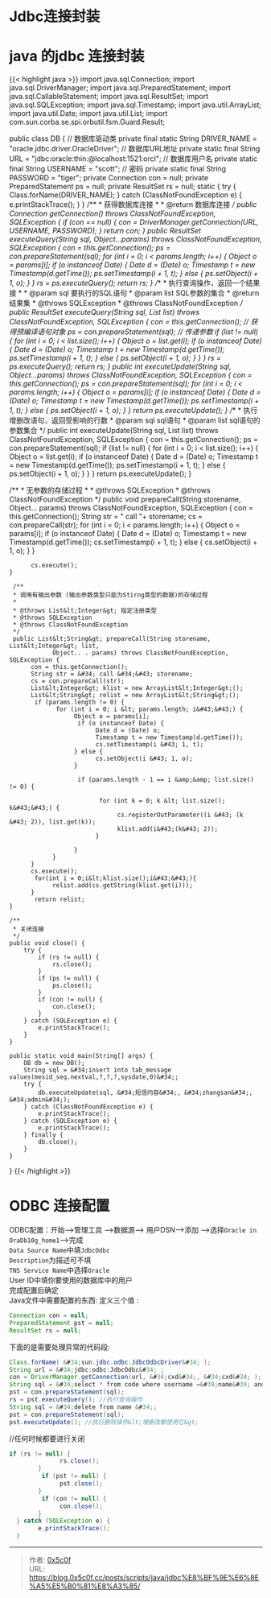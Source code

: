 # Jdbc连接封装


# java 的jdbc 连接封装 
{{&lt; highlight java &gt;}}
import java.sql.Connection;
import java.sql.DriverManager;
import java.sql.PreparedStatement;
import java.sql.CallableStatement;
import java.sql.ResultSet;
import java.sql.SQLException;
import java.sql.Timestamp;
import java.util.ArrayList;
import java.util.Date;
import java.util.List;
import com.sun.corba.se.spi.orbutil.fsm.Guard.Result;


public class DB {
    // 数据库驱动类
    private final static String DRIVER_NAME = &#34;oracle.jdbc.driver.OracleDriver&#34;;
    // 数据库URL地址
    private static final String URL = &#34;jdbc:oracle:thin:@localhost:1521:orcl&#34;;
    // 数据库用户名
    private static final String USERNAME = &#34;scott&#34;;
    // 密码
    private static final String PASSWORD = &#34;tiger&#34;;
    private Connection con = null;
    private PreparedStatement ps = null;
    private ResultSet rs = null;
    static {
        try {
            Class.forName(DRIVER_NAME);
        } catch (ClassNotFoundException e) {
            e.printStackTrace();
        }
    }
    /**
     * 获得数据库连接
     *
     * @return 数据库连接
     */
    public Connection getConnection() throws ClassNotFoundException,
        SQLException {
            if (con == null) {
                con = DriverManager.getConnection(URL, USERNAME, PASSWORD);
            }
            return con;
        }
    public ResultSet executeQuery(String sql, Object...params) throws ClassNotFoundException, SQLException {
        con = this.getConnection();
        ps = con.prepareStatement(sql);
        for (int i = 0; i &lt; params.length; i&#43;&#43;) {
            Object o = params[i];
            if (o instanceof Date) {
                Date d = (Date) o;
                Timestamp t = new Timestamp(d.getTime());
                ps.setTimestamp(i &#43; 1, t);
            } else {
                ps.setObject(i &#43; 1, o);
            }
        }
        rs = ps.executeQuery();
        return rs;
    }
    /**
     * 执行查询操作，返回一个结果接
     *
     * @param sql 要执行的SQL语句
     * @param list SQL参数的集合
     * @return 结果集
     * @throws SQLException
     * @throws ClassNotFoundException
     */
    public ResultSet executeQuery(String sql, List list) throws ClassNotFoundException, SQLException {
        con = this.getConnection();
        // 获得预编译语句对象
        ps = con.prepareStatement(sql);
        // 传递参数
        if (list != null) {
            for (int i = 0; i &lt; list.size(); i&#43;&#43;) {
                Object o = list.get(i);
                if (o instanceof Date) {
                    Date d = (Date) o;
                    Timestamp t = new Timestamp(d.getTime());
                    ps.setTimestamp(i &#43; 1, t);
                } else {
                    ps.setObject(i &#43; 1, o);
                }
            }
        }
        rs = ps.executeQuery();
        return rs;
    }
    public int executeUpdate(String sql, Object...params) throws ClassNotFoundException, SQLException {
        con = this.getConnection();
        ps = con.prepareStatement(sql);
        for (int i = 0; i &lt; params.length; i&#43;&#43;) {
            Object o = params[i];
            if (o instanceof Date) {
                Date d = (Date) o;
                Timestamp t = new Timestamp(d.getTime());
                ps.setTimestamp(i &#43; 1, t);
            } else {
                ps.setObject(i &#43; 1, o);
            }
        }
        return ps.executeUpdate();
    }
    /**
     * 执行增删改语句，返回受影响的行数
     * @param sql sql语句
     * @param list sql语句的参数集合
     */
    public int executeUpdate(String sql, List list) throws ClassNotFoundException, SQLException {
        con = this.getConnection();
        ps = con.prepareStatement(sql);
        if (list != null) {
            for (int i = 0; i &lt; list.size(); i&#43;&#43;) {
                Object o = list.get(i);
                if (o instanceof Date) {
                    Date d = (Date) o;
                    Timestamp t = new Timestamp(d.getTime());
                    ps.setTimestamp(i &#43; 1, t);
                } else {
                    ps.setObject(i &#43; 1, o);
                }
            }
        }
        return ps.executeUpdate();
    }

   /**
     * 无参数的存储过程
     *
     * @throws SQLException
     * @throws ClassNotFoundException
     */
     public void prepareCall(String storename, Object... params)
                 throws ClassNotFoundException, SQLException {
          con = this.getConnection();
          String str = &#34; call &#34;&#43; storename;
          cs = con.prepareCall(str);
           for (int i = 0; i &lt; params.length; i&#43;&#43;) {
                Object o = params[i];
                 if (o instanceof Date) {
                      Date d = (Date) o;
                      Timestamp t = new Timestamp(d.getTime());
                      cs.setTimestamp(i &#43; 1, t);
                } else {
                      cs.setObject(i &#43; 1, o);
                }
          }

          cs.execute();
    }

     /**
     * 调用有输出参数 (输出参数类型只能为Stirng类型的数据)的存储过程
     *
     * @throws List&lt;Integer&gt; 指定注册类型
     * @throws SQLException
     * @throws ClassNotFoundException
     */
     public List&lt;String&gt; prepareCall(String storename, List&lt;Integer&gt; list,
                Object.. . params) throws ClassNotFoundException, SQLException {
          con = this.getConnection();
          String str = &#34; call &#34;&#43; storename;
          cs = con.prepareCall(str);
          List&lt;Integer&gt; klist = new ArrayList&lt;Integer&gt;();
          List&lt;String&gt; relist = new ArrayList&lt;String&gt;();
           if (params.length != 0) {
                 for (int i = 0; i &lt; params.length; i&#43;&#43;) {
                      Object o = params[i];
                       if (o instanceof Date) {
                            Date d = (Date) o;
                            Timestamp t = new Timestamp(d.getTime());
                            cs.setTimestamp(i &#43; 1, t);
                      } else {
                            cs.setObject(i &#43; 1, o);
                      }

                       if (params.length - 1 == i &amp;&amp; list.size() != 0) {

                             for (int k = 0; k &lt; list.size(); k&#43;&#43;) {
                                  cs.registerOutParameter((i &#43; (k &#43; 2)), list.get(k));
                                  klist.add(i&#43;(k&#43; 2));
                            }

                      }
                }
          }
          cs.execute();
           for(int i = 0;i&lt;klist.size();i&#43;&#43;){
                relist.add(cs.getString(klist.get(i)));
          }
           return relist;
    }
    
    /**
     * 关闭连接
     */
    public void close() {
        try {
            if (rs != null) {
                rs.close();
            }
            if (ps != null) {
                ps.close();
            }
            if (con != null) {
                con.close();
            }
        } catch (SQLException e) {
            e.printStackTrace();
        }
    }
    
    public static void main(String[] args) {
        DB db = new DB();
        String sql = &#34;insert into tab_message values(mesid_seq.nextval,?,?,?,sysdate,0)&#34;;
        try {
            db.executeUpdate(sql, &#34;短信内容&#34;, &#34;zhangsan&#34;, &#34;admin&#34;);
        } catch (ClassNotFoundException e) {
            e.printStackTrace();
        } catch (SQLException e) {
            e.printStackTrace();
        } finally {
            db.close();
        }
    }
}
{{&lt; /highlight &gt;}}

#  ODBC 连接配置 
ODBC配置：开始--&gt;管理工具 --&gt;数据源--&gt; 用户DSN--&gt;添加 --&gt;选择`Oracle in OraDb10g_home1`--&gt;完成  
`Data Source Name`中填`JdbcOdbc`  
`Description`为描述可不填  
`TNS Service Name`中选择`Oracle`  
User ID中填你要使用的数据库中的用户  
完成配置后确定  
Java文件中需要配置的东西:
定义三个值 :
```java
Connection con = null;
PreparedStatement pst = null;
ResultSet rs = null;
```

下面的是需要处理异常的代码段:
```java
Class.forName( &#34;sun.jdbc.odbc.JdbcOdbcDriver&#34; );
String url = &#34;jdbc:odbc:JdbcOdbc&#34; ;
con = DriverManager.getConnection(url, &#34;cxd&#34;, &#34;cxd&#34; );
String sql = &#34;select * from code where username =&#39;name&#39; and userpassword =&#39;password&#39; &#34;;
pst = con.prepareStatement(sql);
rs = pst.executeQuery(); //执行查询操作
String sql = &#34;delete from name &#34;;
pst = con.prepareStatement(sql);
pst.executeUpdate(); //执行删除操作&lt;增删改都使用它&gt;
```
//任何时候都要进行关闭       
```java
if (rs != null) {
              rs.close();
        }
         if (pst != null) {
              pst.close();
        }
         if (con != null) {
              con.close();
        }
  } catch (SQLException e) {
        e.printStackTrace();
  }
```


---

> 作者: [0x5c0f](https://blog.0x5c0f.cc)  
> URL: https://blog.0x5c0f.cc/posts/scripts/java/jdbc%E8%BF%9E%E6%8E%A5%E5%B0%81%E8%A3%85/  

